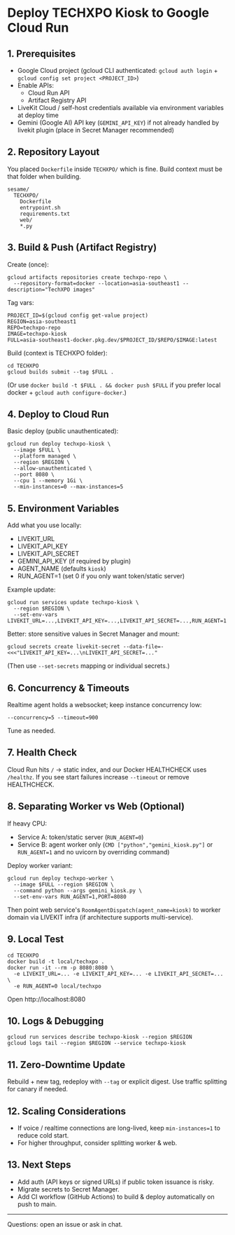 # Deploy TECHXPO Kiosk to Google Cloud Run

## 1. Prerequisites
- Google Cloud project (gcloud CLI authenticated: `gcloud auth login` + `gcloud config set project <PROJECT_ID>`)
- Enable APIs:
  - Cloud Run API
  - Artifact Registry API
- LiveKit Cloud / self-host credentials available via environment variables at deploy time
- Gemini (Google AI) API key (`GEMINI_API_KEY`) if not already handled by livekit plugin (place in Secret Manager recommended)

## 2. Repository Layout
You placed `Dockerfile` inside `TECHXPO/` which is fine. Build context must be that folder when building.

```
sesame/
  TECHXPO/
    Dockerfile
    entrypoint.sh
    requirements.txt
    web/
    *.py
```

## 3. Build & Push (Artifact Registry)
Create (once):
```
gcloud artifacts repositories create techxpo-repo \
  --repository-format=docker --location=asia-southeast1 --description="TechXPO images"
```
Tag vars:
```
PROJECT_ID=$(gcloud config get-value project)
REGION=asia-southeast1
REPO=techxpo-repo
IMAGE=techxpo-kiosk
FULL=asia-southeast1-docker.pkg.dev/$PROJECT_ID/$REPO/$IMAGE:latest
```
Build (context is TECHXPO folder):
```
cd TECHXPO
gcloud builds submit --tag $FULL .
```
(Or use `docker build -t $FULL . && docker push $FULL` if you prefer local docker + `gcloud auth configure-docker`.)

## 4. Deploy to Cloud Run
Basic deploy (public unauthenticated):
```
gcloud run deploy techxpo-kiosk \
  --image $FULL \
  --platform managed \
  --region $REGION \
  --allow-unauthenticated \
  --port 8080 \
  --cpu 1 --memory 1Gi \
  --min-instances=0 --max-instances=5
```

## 5. Environment Variables
Add what you use locally:
- LIVEKIT_URL
- LIVEKIT_API_KEY
- LIVEKIT_API_SECRET
- GEMINI_API_KEY (if required by plugin)
- AGENT_NAME (defaults `kiosk`)
- RUN_AGENT=1 (set 0 if you only want token/static server)

Example update:
```
gcloud run services update techxpo-kiosk \
  --region $REGION \
  --set-env-vars LIVEKIT_URL=...,LIVEKIT_API_KEY=...,LIVEKIT_API_SECRET=...,RUN_AGENT=1
```

Better: store sensitive values in Secret Manager and mount:
```
gcloud secrets create livekit-secret --data-file=- <<<"LIVEKIT_API_KEY=...\nLIVEKIT_API_SECRET=..."
```
(Then use `--set-secrets` mapping or individual secrets.)

## 6. Concurrency & Timeouts
Realtime agent holds a websocket; keep instance concurrency low:
```
--concurrency=5 --timeout=900
```
Tune as needed.

## 7. Health Check
Cloud Run hits `/` -> static index, and our Docker HEALTHCHECK uses `/healthz`. If you see start failures increase `--timeout` or remove HEALTHCHECK.

## 8. Separating Worker vs Web (Optional)
If heavy CPU:
- Service A: token/static server (`RUN_AGENT=0`)
- Service B: agent worker only (`CMD ["python","gemini_kiosk.py"]` or `RUN_AGENT=1` and no uvicorn by overriding command)

Deploy worker variant:
```
gcloud run deploy techxpo-worker \
  --image $FULL --region $REGION \
  --command python --args gemini_kiosk.py \
  --set-env-vars RUN_AGENT=1,PORT=8080
```
Then point web service's `RoomAgentDispatch(agent_name=kiosk)` to worker domain via LIVEKIT infra (if architecture supports multi-service).

## 9. Local Test
```
cd TECHXPO
docker build -t local/techxpo .
docker run -it --rm -p 8080:8080 \
  -e LIVEKIT_URL=... -e LIVEKIT_API_KEY=... -e LIVEKIT_API_SECRET=... \
  -e RUN_AGENT=0 local/techxpo
```
Open http://localhost:8080

## 10. Logs & Debugging
```
gcloud run services describe techxpo-kiosk --region $REGION
gcloud logs tail --region $REGION --service techxpo-kiosk
```

## 11. Zero-Downtime Update
Rebuild + new tag, redeploy with `--tag` or explicit digest. Use traffic splitting for canary if needed.

## 12. Scaling Considerations
- If voice / realtime connections are long-lived, keep `min-instances=1` to reduce cold start.
- For higher throughput, consider splitting worker & web.

## 13. Next Steps
- Add auth (API keys or signed URLs) if public token issuance is risky.
- Migrate secrets to Secret Manager.
- Add CI workflow (GitHub Actions) to build & deploy automatically on push to main.

---
Questions: open an issue or ask in chat.
